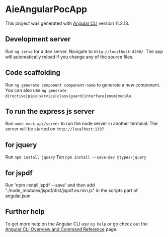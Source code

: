 # AieAngularPocApp

This project was generated with [Angular CLI](https://github.com/angular/angular-cli) version 11.2.13.

## Development server

Run `ng serve` for a dev server. Navigate to `http://localhost:4200/`. The app will automatically reload if you change any of the source files.

## Code scaffolding

Run `ng generate component component-name` to generate a new component. You can also use `ng generate directive|pipe|service|class|guard|interface|enum|module`.

## To run the express js server

Run `node mock-api/server` to run the node server in another terminal. The server will be started on `http://localhost:1337`

## for jquery

Run `npm install jquery`
Tun `npm install --save-dev @types/jquery`

## for jspdf
Run 'npm install jspdf --save' and then add "./node_modules/jspdf/dist/jspdf.es.min.js" in the scripts part of angular.json

## Further help

To get more help on the Angular CLI use `ng help` or go check out the [Angular CLI Overview and Command Reference](https://angular.io/cli) page.
